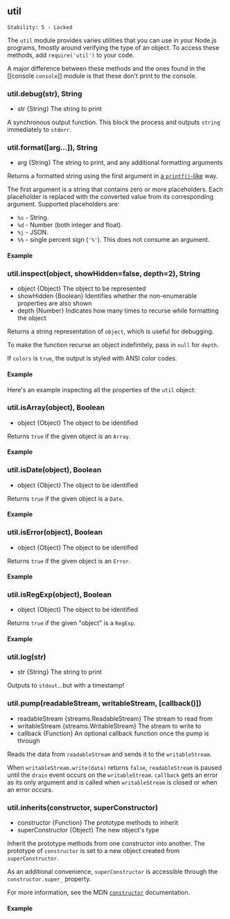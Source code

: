 ## util

    Stability: 5 - Locked


The `util` module provides varies utilities that you can use in your Node.js programs, fmostly around verifying the type of an object. To access these methods, add `require('util')` to your code.

A major difference between these methods and the ones found in the [[console `console`]] module is that these don't print to the console.



### util.debug(str), String
- str {String}   The string to print

A synchronous output function. This block the process and outputs `string` immediately to `stderr`.


 


### util.format([arg...]), String
- arg {String}   The string to print, and any additional formatting arguments

Returns a formatted string using the first argument in [a `printf()`-like](http://en.wikipedia.org/wiki/Printf_format_string#Format_placeholders) way.

The first argument is a string that contains zero or more placeholders. Each placeholder is replaced with the converted value from its corresponding argument. Supported placeholders are:

* `%s` - String.
* `%d` - Number (both integer and float).
* `%j` - JSON.
* `%%` - single percent sign (`'%'`). This does not consume an argument.


#### Example

<script src='http://snippets.c9.io/github.com/c9/nodemanual.org-examples/nodejs_ref_guide/util/util.format.js?linestart=3&lineend=0&showlines=false' defer='defer'></script>
 


### util.inspect(object, showHidden=false, depth=2), String
- object {Object}   The object to be represented
- showHidden {Boolean}  Identifies whether the non-enumerable properties are also shown
- depth {Number}  Indicates how many times to recurse while formatting the object

Returns a string representation of `object`, which is useful for debugging.

To make the function recurse an object indefinitely, pass in `null` for `depth`.

If `colors` is `true`, the output is styled with ANSI color codes.

#### Example

Here's an example inspecting all the properties of the `util` object:

<script src='http://snippets.c9.io/github.com/c9/nodemanual.org-examples/nodejs_ref_guide/util/util.inspect.js?linestart=3&lineend=0&showlines=false' defer='defer'></script>

 


### util.isArray(object), Boolean
- object {Object}   The object to be identified

Returns `true` if the given object is an `Array`.

#### Example

<script src='http://snippets.c9.io/github.com/c9/nodemanual.org-examples/nodejs_ref_guide/util/util.isArray.js?linestart=3&lineend=0&showlines=false' defer='defer'></script>

 


### util.isDate(object), Boolean
- object {Object}   The object to be identified

Returns `true` if the given object is a `Date`.

#### Example

<script src='http://snippets.c9.io/github.com/c9/nodemanual.org-examples/nodejs_ref_guide/util/util.isDate.js?linestart=3&lineend=0&showlines=false' defer='defer'></script>

 


### util.isError(object), Boolean
- object {Object}   The object to be identified

Returns `true` if the given object is an `Error`.

#### Example

<script src='http://snippets.c9.io/github.com/c9/nodemanual.org-examples/nodejs_ref_guide/util/util.isError.js?linestart=3&lineend=0&showlines=false' defer='defer'></script>

 


### util.isRegExp(object), Boolean
- object {Object}   The object to be identified

Returns `true` if the given "object" is a `RegExp`.

#### Example

<script src='http://snippets.c9.io/github.com/c9/nodemanual.org-examples/nodejs_ref_guide/util/util.isRegExp.js?linestart=3&lineend=0&showlines=false' defer='defer'></script>
    

 


### util.log(str)
- str {String}  The string to print

Outputs to `stdout`...but with a timestamp!

 


### util.pump(readableStream, writableStream, [callback()])
- readableStream {streams.ReadableStream}  The stream to read from
- writableStream {streams.WritableStream}  The stream to write to
- callback {Function}   An optional callback function once the pump is through

Reads the data from `readableStream` and sends it to the `writableStream`.

When `writableStream.write(data)` returns `false`, `readableStream` is paused until the `drain` event occurs on the `writableStream`. `callback` gets an error as its only argument and is called when `writableStream` is closed or when an error occurs.

 
### util.inherits(constructor, superConstructor)
- constructor {Function}  The prototype methods to inherit
- superConstructor {Object}  The new object's type

Inherit the prototype methods from one constructor into another. The prototype of `constructor` is set to a new object created from `superConstructor`.

As an additional convenience, `superConstructor` is accessible through the `constructor.super_` property.

For more information, see the MDN [`constructor`](https://developer.mozilla.org/en/Javascript/Reference/Global_Objects/Object/constructor) documentation.

#### Example

<script src='http://snippets.c9.io/github.com/c9/nodemanual.org-examples/nodejs_ref_guide/util/util.inherits.js?linestart=3&lineend=0&showlines=false' defer='defer'></script>


 

